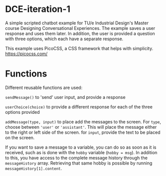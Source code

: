 # DCE-iteration-1

A simple scripted chatbot example for TU/e Industrial Design's Master course Designing Conversational Experiences. The example saves a user response and uses them later. In addition, the user is provided a question with three options, which each have a separate response.

This example uses PicoCSS, a CSS framework that helps with simplicity. https://picocss.com/

# Functions

Different reusable functions are used:

`sendMessage()` to 'send' user input, and provide a response

`userChoice(choice)` to provide a different response for each of the three options provided

`addMessage(type, input)` to place add the messages to the screen. For `type`, choose between `'user'` or `'assistant'`. This will place the message either to the right or left side of the screen. for `input`, provide the text to be placed on the screen.

If you want to save a message to a variable, you can do so as soon as it is received, such as is done with the `hobby` variable (`hobby = msg`). In addition to this, you have access to the complete message history through the `messageHistory` array. Retrieving that same hobby is possible by running `messageHistory[1].content`.
